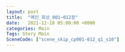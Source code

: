 ```yaml
---
layout: post
title:  "메인_회상_001~012장"
date:   2021-12-18 05:00:00 +0000
categories: Main
Tags: Story Main
SceneCode: ["scene_skip_cp001-012_q1_s10"]
---
```

